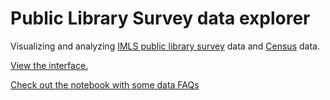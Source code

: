 # Public Library Survey data explorer

Visualizing and analyzing [IMLS public library survey](https://www.imls.gov/research-evaluation/data-collection/public-libraries-survey) data and [Census](https://data.census.gov/) data.

[View the interface.](https://beefoo.github.io/public-library-survey/)

[Check out the notebook with some data FAQs](https://github.com/beefoo/public-library-survey/blob/main/faq.ipynb)
